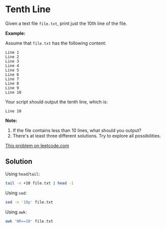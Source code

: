 # Tenth Line

Given a text file `file.txt`, print just the 10th line of the file.

**Example:**

Assume that `file.txt` has the following content:

```
Line 1
Line 2
Line 3
Line 4
Line 5
Line 6
Line 7
Line 8
Line 9
Line 10
```

Your script should output the tenth line, which is:

```
Line 10
```

**Note:**

1. If the file contains less than 10 lines, what should you output?
2. There's at least three different solutions. Try to explore all possibilities.

[This problem on leetcode.com](https://leetcode.com/problems/tenth-line/)

## Solution

Using `head`/`tail`:

```bash
tail -n +10 file.txt | head -1
```

Using `sed`:

```bash
sed -n '10p' file.txt
```

Using `awk`:

```bash
awk 'NR==10' file.txt
```
